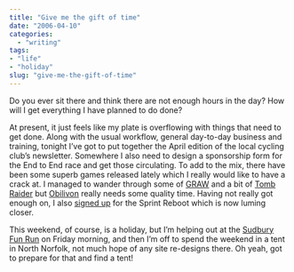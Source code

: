 ```yaml
---
title: "Give me the gift of time"
date: "2006-04-10"
categories:
  - "writing"
tags:
- "life"
- "holiday"
slug: "give-me-the-gift-of-time"
---
```


Do you ever sit there and think there are not enough hours in the day? How will I get everything I have planned to do done?

At present, it just feels like my plate is overflowing with things that need to get done. Along with the usual workflow, general day-to-day business and training, tonight I’ve got to put together the April edition of the local cycling club’s newsletter. Somewhere I also need to design a sponsorship form for the End to End race and get those circulating. To add to the mix, there have been some superb games released lately which I really would like to have a crack at. I managed to wander through some of [GRAW](https://adamchamberlin.info/2006/03/graw/) and a bit of [Tomb Raider](https://adamchamberlin.info/2006/04/ahh-miss-croft/) but [Obilivon](https://adamchamberlin.info/2006/04/oblivion/) really needs some quality time.
Having not really got enough on, I also [signed up](https://adamchamberlin.info/2006/04/time-to-reboot/) for the Sprint Reboot which is now luming closer.

This weekend, of course, is a holiday, but I’m helping out at the [Sudbury Fun Run](https://www.sudburyfunrun.co.uk) on Friday morning, and then I’m off to spend the weekend in a tent in North Norfolk, not much hope of any site re-designs there. Oh yeah, got to prepare for that and find a tent!
